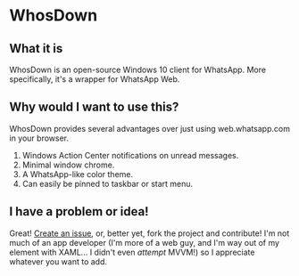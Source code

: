# WhosDown

## What it is

WhosDown is an open-source Windows 10 client for WhatsApp.  More specifically, it's a wrapper for WhatsApp Web.

## Why would I want to use this?

WhosDown provides several advantages over just using web.whatsapp.com in your browser.

1. Windows Action Center notifications on unread messages.
2. Minimal window chrome.
3. A WhatsApp-like color theme.
4. Can easily be pinned to taskbar or start menu.

## I have a problem or idea!

Great!  [Create an issue](https://github.com/CamSoper/WhosDown/issues), or, better yet, fork the project and contribute!  I'm not much of an app developer (I'm more of a web guy, and I'm way out of my element with XAML...  I didn't even *attempt* MVVM!) so I appreciate whatever you want to add.
